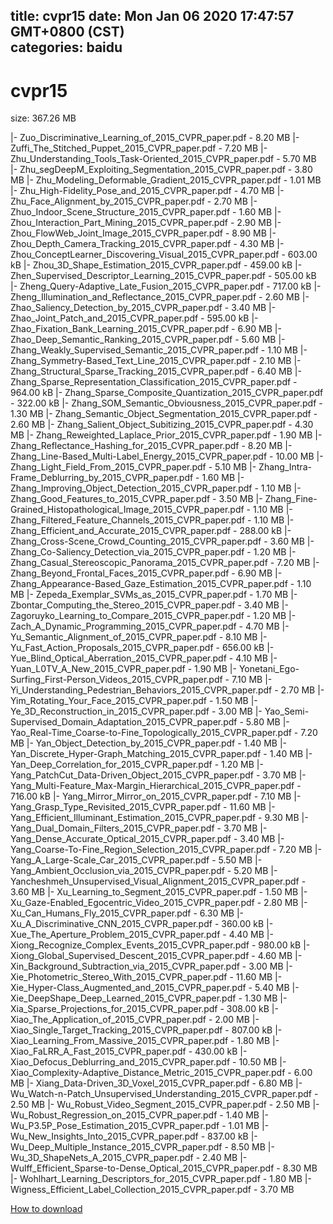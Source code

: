 
title: cvpr15
date: Mon Jan 06 2020 17:47:57 GMT+0800 (CST)    
categories: baidu
---

# cvpr15
size: 367.26 MB
 
 
|- Zuo_Discriminative_Learning_of_2015_CVPR_paper.pdf - 8.20 MB
|- Zuffi_The_Stitched_Puppet_2015_CVPR_paper.pdf - 7.20 MB
|- Zhu_Understanding_Tools_Task-Oriented_2015_CVPR_paper.pdf - 5.70 MB
|- Zhu_segDeepM_Exploiting_Segmentation_2015_CVPR_paper.pdf - 3.80 MB
|- Zhu_Modeling_Deformable_Gradient_2015_CVPR_paper.pdf - 1.01 MB
|- Zhu_High-Fidelity_Pose_and_2015_CVPR_paper.pdf - 4.70 MB
|- Zhu_Face_Alignment_by_2015_CVPR_paper.pdf - 2.70 MB
|- Zhuo_Indoor_Scene_Structure_2015_CVPR_paper.pdf - 1.60 MB
|- Zhou_Interaction_Part_Mining_2015_CVPR_paper.pdf - 2.90 MB
|- Zhou_FlowWeb_Joint_Image_2015_CVPR_paper.pdf - 8.90 MB
|- Zhou_Depth_Camera_Tracking_2015_CVPR_paper.pdf - 4.30 MB
|- Zhou_ConceptLearner_Discovering_Visual_2015_CVPR_paper.pdf - 603.00 kB
|- Zhou_3D_Shape_Estimation_2015_CVPR_paper.pdf - 459.00 kB
|- Zhen_Supervised_Descriptor_Learning_2015_CVPR_paper.pdf - 505.00 kB
|- Zheng_Query-Adaptive_Late_Fusion_2015_CVPR_paper.pdf - 717.00 kB
|- Zheng_Illumination_and_Reflectance_2015_CVPR_paper.pdf - 2.60 MB
|- Zhao_Saliency_Detection_by_2015_CVPR_paper.pdf - 3.40 MB
|- Zhao_Joint_Patch_and_2015_CVPR_paper.pdf - 595.00 kB
|- Zhao_Fixation_Bank_Learning_2015_CVPR_paper.pdf - 6.90 MB
|- Zhao_Deep_Semantic_Ranking_2015_CVPR_paper.pdf - 5.60 MB
|- Zhang_Weakly_Supervised_Semantic_2015_CVPR_paper.pdf - 1.10 MB
|- Zhang_Symmetry-Based_Text_Line_2015_CVPR_paper.pdf - 2.10 MB
|- Zhang_Structural_Sparse_Tracking_2015_CVPR_paper.pdf - 6.40 MB
|- Zhang_Sparse_Representation_Classification_2015_CVPR_paper.pdf - 964.00 kB
|- Zhang_Sparse_Composite_Quantization_2015_CVPR_paper.pdf - 322.00 kB
|- Zhang_SOM_Semantic_Obviousness_2015_CVPR_paper.pdf - 1.30 MB
|- Zhang_Semantic_Object_Segmentation_2015_CVPR_paper.pdf - 2.60 MB
|- Zhang_Salient_Object_Subitizing_2015_CVPR_paper.pdf - 4.30 MB
|- Zhang_Reweighted_Laplace_Prior_2015_CVPR_paper.pdf - 1.90 MB
|- Zhang_Reflectance_Hashing_for_2015_CVPR_paper.pdf - 8.20 MB
|- Zhang_Line-Based_Multi-Label_Energy_2015_CVPR_paper.pdf - 10.00 MB
|- Zhang_Light_Field_From_2015_CVPR_paper.pdf - 5.10 MB
|- Zhang_Intra-Frame_Deblurring_by_2015_CVPR_paper.pdf - 1.60 MB
|- Zhang_Improving_Object_Detection_2015_CVPR_paper.pdf - 1.10 MB
|- Zhang_Good_Features_to_2015_CVPR_paper.pdf - 3.50 MB
|- Zhang_Fine-Grained_Histopathological_Image_2015_CVPR_paper.pdf - 1.10 MB
|- Zhang_Filtered_Feature_Channels_2015_CVPR_paper.pdf - 1.10 MB
|- Zhang_Efficient_and_Accurate_2015_CVPR_paper.pdf - 288.00 kB
|- Zhang_Cross-Scene_Crowd_Counting_2015_CVPR_paper.pdf - 3.60 MB
|- Zhang_Co-Saliency_Detection_via_2015_CVPR_paper.pdf - 1.20 MB
|- Zhang_Casual_Stereoscopic_Panorama_2015_CVPR_paper.pdf - 7.20 MB
|- Zhang_Beyond_Frontal_Faces_2015_CVPR_paper.pdf - 6.90 MB
|- Zhang_Appearance-Based_Gaze_Estimation_2015_CVPR_paper.pdf - 1.10 MB
|- Zepeda_Exemplar_SVMs_as_2015_CVPR_paper.pdf - 1.70 MB
|- Zbontar_Computing_the_Stereo_2015_CVPR_paper.pdf - 3.40 MB
|- Zagoruyko_Learning_to_Compare_2015_CVPR_paper.pdf - 1.20 MB
|- Zach_A_Dynamic_Programming_2015_CVPR_paper.pdf - 4.70 MB
|- Yu_Semantic_Alignment_of_2015_CVPR_paper.pdf - 8.10 MB
|- Yu_Fast_Action_Proposals_2015_CVPR_paper.pdf - 656.00 kB
|- Yue_Blind_Optical_Aberration_2015_CVPR_paper.pdf - 4.10 MB
|- Yuan_L0TV_A_New_2015_CVPR_paper.pdf - 1.90 MB
|- Yonetani_Ego-Surfing_First-Person_Videos_2015_CVPR_paper.pdf - 7.10 MB
|- Yi_Understanding_Pedestrian_Behaviors_2015_CVPR_paper.pdf - 2.70 MB
|- Yim_Rotating_Your_Face_2015_CVPR_paper.pdf - 1.50 MB
|- Ye_3D_Reconstruction_in_2015_CVPR_paper.pdf - 3.00 MB
|- Yao_Semi-Supervised_Domain_Adaptation_2015_CVPR_paper.pdf - 5.80 MB
|- Yao_Real-Time_Coarse-to-Fine_Topologically_2015_CVPR_paper.pdf - 7.20 MB
|- Yan_Object_Detection_by_2015_CVPR_paper.pdf - 1.40 MB
|- Yan_Discrete_Hyper-Graph_Matching_2015_CVPR_paper.pdf - 1.40 MB
|- Yan_Deep_Correlation_for_2015_CVPR_paper.pdf - 1.20 MB
|- Yang_PatchCut_Data-Driven_Object_2015_CVPR_paper.pdf - 3.70 MB
|- Yang_Multi-Feature_Max-Margin_Hierarchical_2015_CVPR_paper.pdf - 716.00 kB
|- Yang_Mirror_Mirror_on_2015_CVPR_paper.pdf - 7.10 MB
|- Yang_Grasp_Type_Revisited_2015_CVPR_paper.pdf - 11.60 MB
|- Yang_Efficient_Illuminant_Estimation_2015_CVPR_paper.pdf - 9.30 MB
|- Yang_Dual_Domain_Filters_2015_CVPR_paper.pdf - 3.70 MB
|- Yang_Dense_Accurate_Optical_2015_CVPR_paper.pdf - 3.40 MB
|- Yang_Coarse-To-Fine_Region_Selection_2015_CVPR_paper.pdf - 7.20 MB
|- Yang_A_Large-Scale_Car_2015_CVPR_paper.pdf - 5.50 MB
|- Yang_Ambient_Occlusion_via_2015_CVPR_paper.pdf - 5.20 MB
|- Yancheshmeh_Unsupervised_Visual_Alignment_2015_CVPR_paper.pdf - 3.60 MB
|- Xu_Learning_to_Segment_2015_CVPR_paper.pdf - 1.50 MB
|- Xu_Gaze-Enabled_Egocentric_Video_2015_CVPR_paper.pdf - 2.80 MB
|- Xu_Can_Humans_Fly_2015_CVPR_paper.pdf - 6.30 MB
|- Xu_A_Discriminative_CNN_2015_CVPR_paper.pdf - 360.00 kB
|- Xue_The_Aperture_Problem_2015_CVPR_paper.pdf - 4.40 MB
|- Xiong_Recognize_Complex_Events_2015_CVPR_paper.pdf - 980.00 kB
|- Xiong_Global_Supervised_Descent_2015_CVPR_paper.pdf - 4.60 MB
|- Xin_Background_Subtraction_via_2015_CVPR_paper.pdf - 3.00 MB
|- Xie_Photometric_Stereo_With_2015_CVPR_paper.pdf - 11.60 MB
|- Xie_Hyper-Class_Augmented_and_2015_CVPR_paper.pdf - 5.40 MB
|- Xie_DeepShape_Deep_Learned_2015_CVPR_paper.pdf - 1.30 MB
|- Xia_Sparse_Projections_for_2015_CVPR_paper.pdf - 308.00 kB
|- Xiao_The_Application_of_2015_CVPR_paper.pdf - 2.00 MB
|- Xiao_Single_Target_Tracking_2015_CVPR_paper.pdf - 807.00 kB
|- Xiao_Learning_From_Massive_2015_CVPR_paper.pdf - 1.80 MB
|- Xiao_FaLRR_A_Fast_2015_CVPR_paper.pdf - 430.00 kB
|- Xiao_Defocus_Deblurring_and_2015_CVPR_paper.pdf - 10.50 MB
|- Xiao_Complexity-Adaptive_Distance_Metric_2015_CVPR_paper.pdf - 6.00 MB
|- Xiang_Data-Driven_3D_Voxel_2015_CVPR_paper.pdf - 6.80 MB
|- Wu_Watch-n-Patch_Unsupervised_Understanding_2015_CVPR_paper.pdf - 2.50 MB
|- Wu_Robust_Video_Segment_2015_CVPR_paper.pdf - 2.50 MB
|- Wu_Robust_Regression_on_2015_CVPR_paper.pdf - 1.40 MB
|- Wu_P3.5P_Pose_Estimation_2015_CVPR_paper.pdf - 1.01 MB
|- Wu_New_Insights_Into_2015_CVPR_paper.pdf - 837.00 kB
|- Wu_Deep_Multiple_Instance_2015_CVPR_paper.pdf - 8.50 MB
|- Wu_3D_ShapeNets_A_2015_CVPR_paper.pdf - 2.40 MB
|- Wulff_Efficient_Sparse-to-Dense_Optical_2015_CVPR_paper.pdf - 8.30 MB
|- Wohlhart_Learning_Descriptors_for_2015_CVPR_paper.pdf - 1.80 MB
|- Wigness_Efficient_Label_Collection_2015_CVPR_paper.pdf - 3.70 MB

[How to download](https://bpcam.bemobtrk.com/go/2ceec3aa-1ca2-46d6-b9ff-aaa5c184517c?jno=3623)